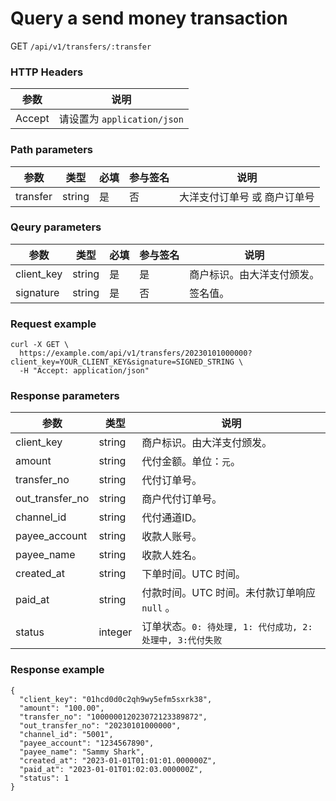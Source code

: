 # Query a send money transaction

GET `/api/v1/transfers/:transfer`

### HTTP Headers <Badge type="tip" text="Header" vertical="top" />

| 参数     | 说明     |       
|----------|--------|
| Accept   | 请设置为 `application/json` | 

### Path parameters <Badge type="tip" text="Path" vertical="top" />

| 参数         | 类型     | 必填 | 参与签名 | 说明            |                  
|------------|--------|----|------|---------------|
| transfer | string | 是  | 否    | 大洋支付订单号 或 商户订单号 |

### Qeury parameters <Badge type="tip" text="Query" vertical="top" />

| 参数         | 类型     | 必填 | 参与签名 | 说明            |                  
|------------|--------|----|------|---------------|
| client_key | string | 是  | 是    | 商户标识。由大洋支付颁发。 |
| signature  | string | 是  | 否    | 签名值。          |

### Request example

```shell
curl -X GET \
  https://example.com/api/v1/transfers/20230101000000?client_key=YOUR_CLIENT_KEY&signature=SIGNED_STRING \
  -H "Accept: application/json"
```

### Response parameters
| 参数              | 类型      | 说明                                     | 
|-----------------|---------|----------------------------------------|
| client_key      | string  | 商户标识。由大洋支付颁发。                          |
| amount          | string  | 代付金额。单位：`元`。                           |
| transfer_no     | string  | 代付订单号。                                 |
| out_transfer_no | string  | 商户代付订单号。                               |
| channel_id      | string  | 代付通道ID。                                |
| payee_account   | string  | 收款人账号。                                 |
| payee_name      | string  | 收款人姓名。                                 |
| created_at      | string  | 下单时间。UTC 时间。                           |
| paid_at         | string  | 付款时间。UTC 时间。未付款订单响应 `null` 。           |
| status          | integer | 订单状态。`0: 待处理, 1: 代付成功, 2: 处理中, 3:代付失败` |

### Response example

```json{11}
{
  "client_key": "01hcd0d0c2qh9wy5efm5sxrk38",
  "amount": "100.00",
  "transfer_no": "100000012023072123389872",
  "out_transfer_no": "20230101000000",
  "channel_id": "5001",
  "payee_account": "1234567890",
  "payee_name": "Sammy Shark",
  "created_at": "2023-01-01T01:01:01.000000Z",
  "paid_at": "2023-01-01T01:02:03.000000Z",
  "status": 1
}
```
